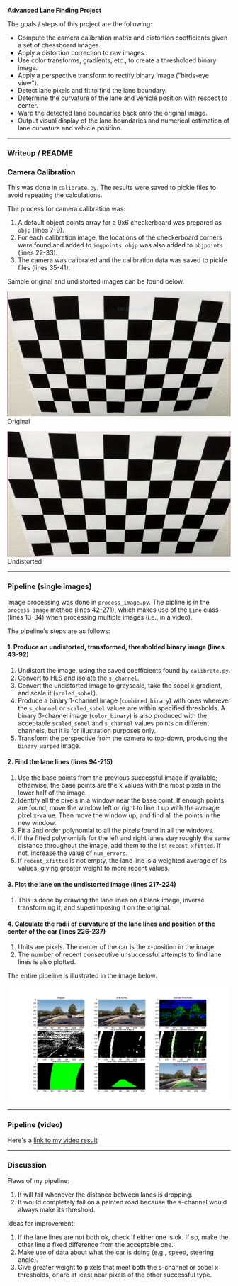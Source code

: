 **Advanced Lane Finding Project**

The goals / steps of this project are the following:

* Compute the camera calibration matrix and distortion coefficients given a set of chessboard images.
* Apply a distortion correction to raw images.
* Use color transforms, gradients, etc., to create a thresholded binary image.
* Apply a perspective transform to rectify binary image ("birds-eye view").
* Detect lane pixels and fit to find the lane boundary.
* Determine the curvature of the lane and vehicle position with respect to center.
* Warp the detected lane boundaries back onto the original image.
* Output visual display of the lane boundaries and numerical estimation of lane curvature and vehicle position.

[//]: # (Image References)

[image1]: ./output_images/cal_original.PNG "Original"
[image2]: ./output_images/cal_undist.PNG "Undistorted"
[image3]: ./output_images/pipeline.png "Pipeline"

---
### Writeup / README

### Camera Calibration

This was done in `calibrate.py`.  The results were saved to pickle files to avoid repeating the calculations.

The process for camera calibration was:
1. A default object points array for a 9x6 checkerboard was prepared as `objp` (lines 7-9).
2. For each calibration image, the locations of the checkerboard corners were found and added to `imgpoints`. `objp` was also added to `objpoints` (lines 22-33).
3. The camera was calibrated and the calibration data was saved to pickle files (lines 35-41).

Sample original and undistorted images can be found below.

![alt text][image1] Original

![alt text][image2] Undistorted

---

### Pipeline (single images)

Image processing was done in `process_image.py`. The pipline is in the `process image` method (lines 42-271), which makes use of the `Line` class (lines 13-34) when processing multiple images (i.e., in a video).

The pipeline's steps are as follows:
#### 1. Produce an undistorted, transformed, thresholded binary image (lines 43-92)
1. Undistort the image, using the saved coefficients found by `calibrate.py`.
2. Convert to HLS and isolate the `s_channel`.
3. Convert the undistorted image to grayscale, take the sobel x gradient, and scale it (`scaled_sobel`).
4. Produce a binary 1-channel image (`combined_binary`) with ones wherever the `s_channel` or `scaled_sobel` values are within specified thresholds.  A binary 3-channel image (`color_binary`) is also produced with the acceptable `scaled_sobel` and `s_channel` values points on different channels, but it is for illustration purposes only.
5. Transform the perspective from the camera to top-down, producing the `binary_warped` image.
#### 2. Find the lane lines (lines 94-215)
1. Use the base points from the previous successful image if available; otherwise, the base points are the x values with the most pixels in the lower half of the image.
2. Identify all the pixels in a window near the base point.  If enough points are found, move the window left or right to line it up with the average pixel x-value.  Then move the window up, and find all the points in the new window.
3. Fit a 2nd order polynomial to all the pixels found in all the windows.
4. If the fitted polynomials for the left and right lanes stay roughly the same distance throughout the image, add them to the list `recent_xfitted`.  If not, increase the value of `num_errors`.
5. If `recent_xfitted` is not empty, the lane line is a weighted average of its values, giving greater weight to more recent values.
#### 3. Plot the lane on the undistorted image (lines 217-224)
1. This is done by drawing the lane lines on a blank image, inverse transforming it, and superimposing it on the original.
#### 4. Calculate the radii of curvature of the lane lines and position of the center of the car (lines 226-237)
1. Units are pixels.  The center of the car is the x-position in the image.
2. The number of recent consecutive unsuccessful attempts to find lane lines is also plotted.

The entire pipeline is illustrated in the image below.

![alt text][image3]

---

### Pipeline (video)

Here's a [link to my video result](./project_output.mp4)

---

### Discussion

Flaws of my pipeline:
1. It will fail whenever the distance between lanes is dropping.
2. It would completely fail on a painted road because the s-channel would always make its threshold.

Ideas for improvement:
1. If the lane lines are not both ok, check if either one is ok.  If so, make the other line a fixed difference from the acceptable one.
2. Make use of data about what the car is doing (e.g., speed, steering angle).
3. Give greater weight to pixels that meet both the s-channel or sobel x thresholds, or are at least near pixels of the other successful type.

